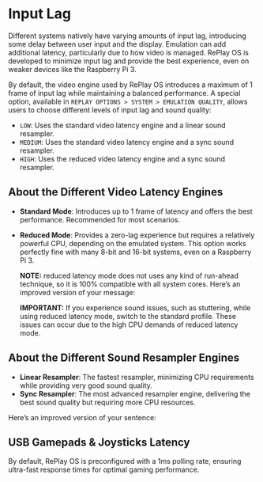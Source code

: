 # Input Lag

Different systems natively have varying amounts of input lag, introducing some delay between user input and the display. Emulation can add additional latency, particularly due to how video is managed. RePlay OS is developed to minimize input lag and provide the best experience, even on weaker devices like the Raspberry Pi 3.

By default, the video engine used by RePlay OS introduces a maximum of 1 frame of input lag while maintaining a balanced performance. A special option, available in `REPLAY OPTIONS > SYSTEM > EMULATION QUALITY`, allows users to choose different levels of input lag and sound quality:

* `LOW`: Uses the standard video latency engine and a linear sound resampler.
* `MEDIUM`: Uses the standard video latency engine and a sync sound resampler.
* `HIGH`: Uses the reduced video latency engine and a sync sound resampler.

## About the Different Video Latency Engines

* **Standard Mode**: Introduces up to 1 frame of latency and offers the best performance. Recommended for most scenarios.
* **Reduced Mode**: Provides a zero-lag experience but requires a relatively powerful CPU, depending on the emulated system. This option works perfectly fine with many 8-bit and 16-bit systems, even on a Raspberry Pi 3.

    **NOTE:** reduced latency mode does not uses any kind of run-ahead technique, so it is 100% compatible with all system cores.
    Here’s an improved version of your message:

    **IMPORTANT:** If you experience sound issues, such as stuttering, while using reduced latency mode, switch to the standard profile. These issues can occur due to the high CPU demands of reduced latency mode.

## About the Different Sound Resampler Engines

* **Linear Resampler**: The fastest resampler, minimizing CPU requirements while providing very good sound quality.
* **Sync Resampler**: The most advanced resampler engine, delivering the best sound quality but requiring more CPU resources.

Here’s an improved version of your sentence:

## USB Gamepads & Joysticks Latency

By default, RePlay OS is preconfigured with a 1ms polling rate, ensuring ultra-fast response times for optimal gaming performance.